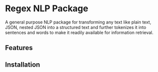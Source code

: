 # Regex NLP Package
A general purpose NLP package for transforming any text like plain text, JSON, nested JSON into a structured text  and further tokenizes it into sentences and words  to make it readily available for information retrieval.

## Features

<TODO>



## Installation

<TODO>



## 
